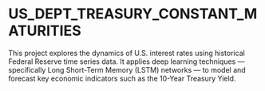 # US_DEPT_TREASURY_CONSTANT_MATURITIES
This project explores the dynamics of U.S. interest rates using historical Federal Reserve time series data. It applies deep learning techniques — specifically Long Short-Term Memory (LSTM) networks — to model and forecast key economic indicators such as the 10-Year Treasury Yield.
